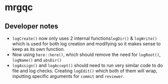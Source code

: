 # mrgqc

## Developer notes 

- `logCreate()` now only uses 2 internal functions`logDir()` & `logWrite()` which is used for 
   both log creation and modifying so it makes sense to keep as its own function. 
-  Now using `here::here()`, which should remove the need for `logRoot()`, `logName()` and `absDir()`
- `logAssign()` and `logAccept()` should need to run very similar code to do file and log checks.
   Creating `logEdit()` which both of them will wrap, inputting specific arguments for `commit` and
   `reviewer`.